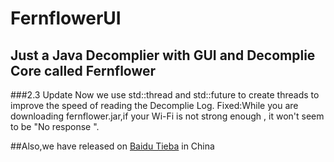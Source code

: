 # FernflowerUI
## Just a Java Decomplier with GUI and Decomplie Core called Fernflower

###2.3 Update
Now we use std::thread and std::future to create threads to improve the speed of reading the Decomplie Log.
Fixed:While you are downloading fernflower.jar,if your Wi-Fi is not strong enough , it won't seem to be "No response
".

##Also,we have released on [Baidu Tieba](https://tieba.baidu.com/p/5357968894?pid=113035827659&cid=0&red_tag=1675627321#113035827659) in China
